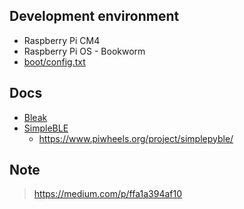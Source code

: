 ## Development environment
- Raspberry Pi CM4
- Raspberry Pi OS - Bookworm
- [boot/config.txt](https://github.com/atsss/RPi_configs/blob/main/bookworm/imx219.txt)

## Docs
- [Bleak](https://github.com/hbldh/bleak)
- [SimpleBLE](https://simpleble.readthedocs.io/en/latest/simplepyble/usage.html)
    - https://www.piwheels.org/project/simplepyble/

## Note
> https://medium.com/p/ffa1a394af10
